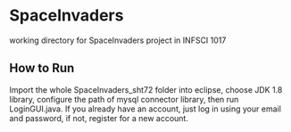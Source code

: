 # SpaceInvaders
working directory for SpaceInvaders project in INFSCI 1017

## How to Run
Import the whole SpaceInvaders_sht72 folder into eclipse, choose JDK 1.8 library, configure the path of mysql connector library, then run LoginGUI.java.
If you already have an account, just log in using your email and password, if not, register for a new account.
